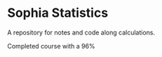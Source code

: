 # Sophia Statistics

A repository for notes and code along calculations.

Completed course with a 96%
